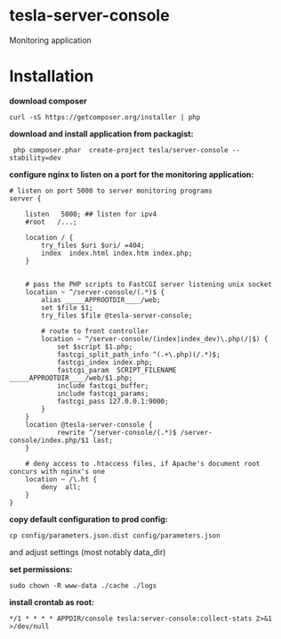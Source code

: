 tesla-server-console
=================

Monitoring application

# Installation

**download composer**

    curl -sS https://getcomposer.org/installer | php


**download and install application from packagist:**

     php composer.phar  create-project tesla/server-console --stability=dev

**configure nginx to listen on a port for the monitoring application:**

```
# listen on port 5000 to server monitoring programs
server {

	listen   5000; ## listen for ipv4
	#root   /...;

	location / {
		try_files $uri $uri/ =404;
		index  index.html index.htm index.php;
	}


	# pass the PHP scripts to FastCGI server listening unix socket
	location ~ ^/server-console/(.*)$ {
 		alias _____APPROOTDIR____/web;
 		set $file $1;
 		try_files $file @tesla-server-console;

 		# route to front controller
 		location ~ ^/server-console/(index|index_dev)\.php(/|$) {
 			set $script $1.php;
 			fastcgi_split_path_info ^(.+\.php)(/.*)$;
 			fastcgi_index index.php;
 			fastcgi_param  SCRIPT_FILENAME _____APPROOTDIR____/web/$1.php;
 			include fastcgi_buffer;
 			include fastcgi_params;
    		fastcgi_pass 127.0.0.1:9000;
 		}
	}
	location @tesla-server-console {
    		rewrite ^/server-console/(.*)$ /server-console/index.php/$1 last;
    }

	# deny access to .htaccess files, if Apache's document root  concurs with nginx's one
	location ~ /\.ht {
		deny  all;
	}
}

```

**copy default configuration to prod config:**

    cp config/parameters.json.dist config/parameters.json

and adjust settings (most notably data_dir)

**set permissions:**

    sudo chown -R www-data ./cache ./logs

**install crontab as root:**

    */1 * * * * APPDIR/console tesla:server-console:collect-stats 2>&1 >/dev/null

